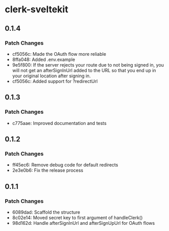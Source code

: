 # clerk-sveltekit

## 0.1.4

### Patch Changes

- cf5056c: Made the OAuth flow more reliable
- 8ffa048: Added .env.example
- 9e5f800: If the server rejects your route due to not being signed in, you will not get an afterSignInUrl added to the URL so that you end up in your original location after signing in.
- cf5056c: Added support for ?redirectUrl

## 0.1.3

### Patch Changes

- c775aae: Improved documentation and tests

## 0.1.2

### Patch Changes

- ff45ec6: Remove debug code for default redirects
- 2e3e0b6: Fix the release process

## 0.1.1

### Patch Changes

- 6089dad: Scaffold the structure
- 8c02e14: Moved secret key to first argument of handleClerk()
- 98d162d: Handle afterSignInUrl and afterSignUpUrl for OAuth flows
